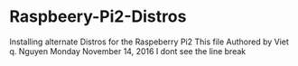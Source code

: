# Raspbeery-Pi2-Distros
Installing alternate Distros for the Raspeberry Pi2
This file Authored by Viet q. Nguyen Monday November 14, 2016
I dont see the line break

